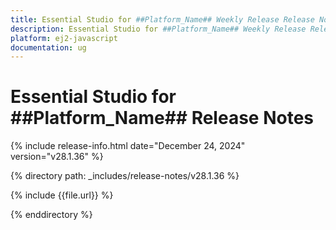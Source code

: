 ```yaml
---
title: Essential Studio for ##Platform_Name## Weekly Release Release Notes  
description: Essential Studio for ##Platform_Name## Weekly Release Release Notes  
platform: ej2-javascript
documentation: ug
---
```


# Essential Studio for ##Platform_Name##  Release Notes  

{% include release-info.html date="December 24, 2024"  version="v28.1.36" %}

{% directory path: _includes/release-notes/v28.1.36 %}

{% include {{file.url}} %}

{% enddirectory %}